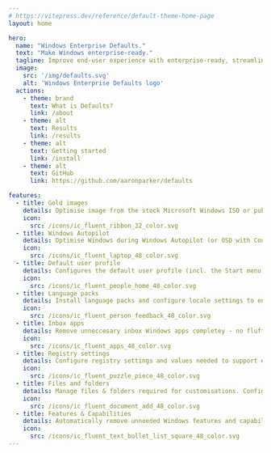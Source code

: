 ```yaml
---
# https://vitepress.dev/reference/default-theme-home-page
layout: home

hero:
  name: "Windows Enterprise Defaults."
  text: "Make Windows enterprise-ready."
  tagline: Improve end-user experience with enterprise-ready, streamlined Windows PCs and images.
  image:
    src: '/img/defaults.svg'
    alt: 'Windows Enterprise Defaults logo'
  actions:
    - theme: brand
      text: What is Defaults?
      link: /about
    - theme: alt
      text: Results
      link: /results
    - theme: alt
      text: Getting started
      link: /install
    - theme: alt
      text: GitHub
      link: https://github.com/aaronparker/defaults

features:
  - title: Gold images
    details: Optimise image from the stock Microsoft Windows ISO or public cloud with enterprise-ready defaults.
    icon:
      src: /icons/ic_fluent_ribbon_32_color.svg
  - title: Windows Autopilot
    details: Optimise Windows during Windows Autopilot (or OSD with ConfigMgr) to make any PC enterprise-ready.
    icon:
      src: /icons/ic_fluent_laptop_48_color.svg
  - title: Default user profile
    details: Configures the default user profile (incl. the Start menu) to improve the first sign-in user experience.
    icon:
      src: /icons/ic_fluent_people_home_48_color.svg
  - title: Language packs
    details: Install language packs and configure locale settings to enable Windows in user's native language.
    icon:
      src: /icons/ic_fluent_person_feedback_48_color.svg
  - title: Inbox apps
    details: Remove unneccesary inbox Windows apps completey - no fluff or other settings required.
    icon:
      src: /icons/ic_fluent_apps_48_color.svg
  - title: Registry settings
    details: Configure registry settings and values needed to support enterprise-ready settings. 
    icon:
      src: /icons/ic_fluent_puzzle_piece_48_color.svg
  - title: Files and folders
    details: Manage files & folders required for customisations. Configure app defaults, copy wallpapers etc. 
    icon:
      src: /icons/ic_fluent_document_add_48_color.svg
  - title: Features & Capabilities
    details: Automatically remove unneeded Windows features and capabilities.
    icon:
      src: /icons/ic_fluent_text_bullet_list_square_48_color.svg
---
```

